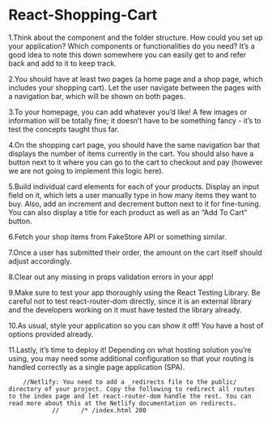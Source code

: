 # React-Shopping-Cart

1.Think about the component and the folder structure. How could you set up your application? Which components or functionalities do you need? It’s a good idea to note this down somewhere you can easily get to and refer back and add to it to keep track.

2.You should have at least two pages (a home page and a shop page, which includes your shopping cart). Let the user navigate between the pages with a navigation bar, which will be shown on both pages.

3.To your homepage, you can add whatever you’d like! A few images or information will be totally fine; it doesn’t have to be something fancy - it’s to test the concepts taught thus far.

4.On the shopping cart page, you should have the same navigation bar that displays the number of items currently in the cart. You should also have a button next to it where you can go to the cart to checkout and pay (however we are not going to implement this logic here).

5.Build individual card elements for each of your products. Display an input field on it, which lets a user manually type in how many items they want to buy. Also, add an increment and decrement button next to it for fine-tuning. You can also display a title for each product as well as an “Add To Cart” button.

6.Fetch your shop items from FakeStore API or something similar.

7.Once a user has submitted their order, the amount on the cart itself should adjust accordingly.

8.Clear out any missing in props validation errors in your app!

9.Make sure to test your app thoroughly using the React Testing Library. Be careful not to test react-router-dom directly, since it is an external library and the developers working on it must have tested the library already.

10.As usual, style your application so you can show it off! You have a host of options provided already.

11.Lastly, it’s time to deploy it! Depending on what hosting solution you’re using, you may need some additional configuration so that your routing is handled correctly as a single page application (SPA).

        //Netlify: You need to add a _redirects file to the public/ directory of your project. Copy the following to redirect all routes to the index page and let react-router-dom handle the rest. You can read more about this at the Netlify documentation on redirects.
                //      /* /index.html 200
